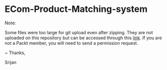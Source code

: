 # ECom-Product-Matching-system

Note:

Some files were too large for git upload even after zipping. They are not uploaded on this repository but can be accessed through this [link](https://packtservices-my.sharepoint.com/personal/srijan_packt_com/_layouts/15/onedrive.aspx?id=%2Fpersonal%2Fsrijan%5Fpackt%5Fcom%2FDocuments%2Ftitle%2Dmatching&view=0). If you are not a Packt member, you will need to send a permission request.

~ Thanks,
<p>Srijan</p>
